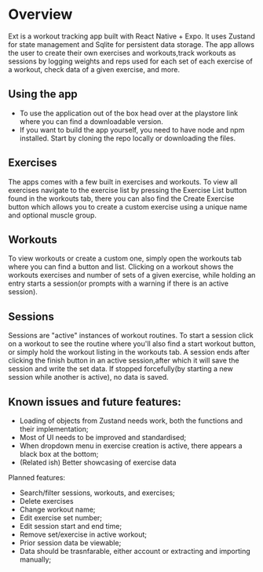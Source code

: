 # Overview 

Ext is a workout tracking app built with React Native + Expo. It uses Zustand for state management and Sqlite for persistent data storage.
The app allows the user to create their own exercises and workouts,track workouts as sessions by logging weights and reps used for each set of each exercise of a workout, check data of a given exercise, and more.

## Using the app
* To use the application out of the box head over at the playstore link where you can find a downloadable version.
* If you want to build the app yourself, you need to have node and npm installed. Start by cloning the repo locally or downloading the files. 


## Exercises
The apps comes with a few built in exercises and workouts. To view all exercises navigate to the exercise list by pressing the Exercise List button found in the workouts tab, there you can also find the Create Exercise button which allows you to create a custom exercise using a unique name and optional muscle group.

## Workouts
To view workouts or create a custom one, simply open the workouts tab where you can find a button and list. Clicking on a workout shows the workouts exercises and number of sets of a given exercise, while holding an entry starts a session(or prompts with a warning if there is an active session).

## Sessions
Sessions are "active" instances of workout routines. To start a session click on a workout to see the routine where you'll also find a start workout button, or simply hold the workout listing in the workouts tab. A session ends after clicking the finish button in an active session,after which it will save the session and write the set data. If stopped forcefully(by starting a new session while another is active), no data is saved.


## Known issues and future features:
* Loading of objects from Zustand needs work, both the functions and their implementation;
* Most of UI needs to be improved and standardised;
* When dropdown menu in exercise creation is active, there appears a black box at the bottom;
* (Related ish) Better showcasing of exercise data

Planned features:
* Search/filter sessions, workouts, and exercises;
* Delete exercises
* Change workout name;
* Edit exercise set number;
* Edit session start and end time;
* Remove set/exercise in active workout;
* Prior session data be viewable;
* Data should be trasnfarable, either account or extracting and importing manually;

